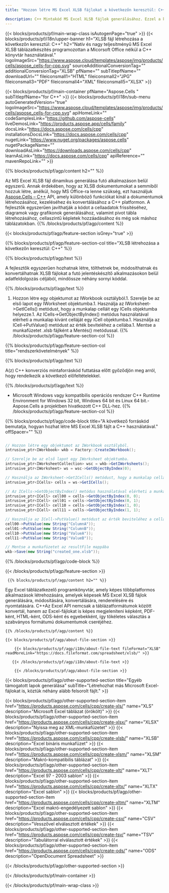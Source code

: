 ```yaml
---
title: "Hozzon létre MS Excel XLSB fájlokat a következőn keresztül: C++ "

description: C++ Mintakód MS Excel XLSB fájlok generálásához. Ezzel a kóddal MS Excel XLSB fájlokat hozhat létre C++ alapú alkalmazáson belül.
---
```

{{< blocks/products/pf/main-wrap-class isAutogenPage="true" >}}
{{< blocks/products/pf/i18n/upper-banner h1="XLSB fájl létrehozása a következőn keresztül: C++" h2="Natív és nagy teljesítményű MS Excel XLSB táblázatkészítés programozottan a Micorsoft Office nélkül a C++ könyvtár használatával." logoImageSrc="https://www.aspose.cloud/templates/aspose/img/products/cells/aspose_cells-for-cpp.svg" sourceAdditionalConversionTag="" additionalConversionTag="XLSB" pfName="" subTitlepfName="" downloadUrl="" fileiconsmall1="HTML" fileiconsmall2="JPG" fileiconsmall3="PDF" fileiconsmall4="XML" fileiconsmall5="XLSX" >}}

{{< blocks/products/pf/main-container pfName="Aspose.Cells " subTitlepfName="for C++" >}}
{{< blocks/products/pf/i18n/sub-menu autoGeneratedVersion="true" logoImageSrc="https://www.aspose.cloud/templates/aspose/img/products/cells/aspose_cells-for-cpp.svg" apiHomeLink="" codeSamplesLink="https://github.com/aspose-cells" liveDemosLink="https://products.aspose.app/cells/family" docsLink="https://docs.aspose.com/cells/cpp" installationsDocsLink="https://docs.aspose.com/cells/cpp" nugetLink="https://www.nuget.org/packages/aspose.cells" nugetPackageName="" downloadAsLink="https://downloads.aspose.com/cells/cpp" learnAsLink="https://docs.aspose.com/cells/cpp" apiReference="" mavenRepoLink="" >}}

{{% blocks/products/pf/agp/content h2="" %}}

 Az MS Excel XLSB fájl dinamikus generálása futó alkalmazáson belül egyszerű. Annak érdekében, hogy az XLSB dokumentumokat a semmiből hozzuk létre, anélkül, hogy MS Office-ra lenne szükség, ezt használjuk
 [Aspose.Cells – C++](https://products.aspose.com/cells/cpp) 
 API, amely különböző funkciókat kínál a dokumentumok létrehozásához, kezeléséhez és konvertálásához a C++ platformon. A fejlesztők egyszerűen javíthatják a kódot a cellaadatok frissítéséhez, diagramok vagy grafikonok generálásához, valamint pivot tábla létrehozásához, cellaszintű képletek hozzáadásához és még sok máshoz táblázatokban.
{{% /blocks/products/pf/agp/content %}}                                                                             

{{< blocks/products/pf/agp/feature-section isGrey="true" >}}

{{% blocks/products/pf/agp/feature-section-col title="XLSB létrehozása a következőn keresztül: C++" %}}

{{% blocks/products/pf/agp/text %}}

 A fejlesztők egyszerűen hozhatnak létre, tölthetnek be, módosíthatnak és konvertálhatnak XLSB fájlokat a futó jelentéskészítő alkalmazásokon belül adatfeldolgozás céljából, mindössze néhány sornyi kóddal.

{{% /blocks/products/pf/agp/text %}}

1. Hozzon létre egy objektumot az IWorkbook osztályból.1. Szerelje be az első lapot egy IWorksheet objektumba.1. Használja az IWorksheet->GetICells() metódust, hogy a munkalap celláit egy ICells objektumba helyezze.1. Az ICells->GetObjectByIndex() metódus használatával elérheti a munkalap kívánt celláját egy ICell objektumba.1. Használja az ICell->PutValue() metódust az érték beviteléhez a cellába.1. Mentse a munkafüzetet .xlsb fájlként a Mentés() metódussal.
{{% /blocks/products/pf/agp/feature-section-col %}}

{{% blocks/products/pf/agp/feature-section-col title="rendszerkövetelmények" %}}

{{% blocks/products/pf/agp/text %}}

A(z) C++ konverziós mintaforráskód futtatása előtt győződjön meg arról, hogy rendelkezik a következő előfeltételekkel. 

{{% /blocks/products/pf/agp/text %}}

- Microsoft Windows vagy kompatibilis operációs rendszer C++ Runtime Environment for Windows 32 bit, Windows 64 bit és Linux 64 bit.- Aspose.Cells a projektben hivatkozott C++ DLL-hez.
{{% /blocks/products/pf/agp/feature-section-col %}}

{{% blocks/products/pf/agp/code-block title="A következő forráskód bemutatja, hogyan hozhat létre MS Excel XLSB fájlt a C++ használatával." offSpacer="" %}}

```cs

// Hozzon létre egy objektumot az IWorkbook osztályból.
intrusive_ptr<IWorkbook> wkb = Factory::CreateIWorkbook();

// Szerelje be az első lapot egy IWorksheet objektumba.
intrusive_ptr<IWorksheetCollection> wsc = wkb->GetIWorksheets();
intrusive_ptr<IWorksheet> ws = wsc->GetObjectByIndex(0);

// Használja az IWorksheet->GetICells() metódust, hogy a munkalap celláit egy ICells objektumba helyezze.
intrusive_ptr<ICells> cells = ws->GetICells();

// Az ICells->GetObjectByIndex() metódus használatával elérheti a munkalap kívánt celláját egy ICell objektumba.
intrusive_ptr<ICell> cell00 = cells->GetObjectByIndex(0, 0);
intrusive_ptr<ICell> cell01 = cells->GetObjectByIndex(0, 1);
intrusive_ptr<ICell> cell10 = cells->GetObjectByIndex(1, 0);
intrusive_ptr<ICell> cell11 = cells->GetObjectByIndex(1, 1);

// Használja az ICell->PutValue() metódust az érték beviteléhez a cellába.
cell00->PutValue(new String("ColumnA"));
cell01->PutValue(new String("ColumnB"));
cell10->PutValue(new String("ValueA"));
cell11->PutValue(new String("ValueB"));

// Mentse a munkafüzetet az resultFile mappába
wkb->Save(new String("created_one.xlsb"));


```

{{% /blocks/products/pf/agp/code-block %}}

{{< /blocks/products/pf/agp/feature-section >}}

<!-- aboutfile Starts -->

     
     {{% blocks/products/pf/agp/content h2="" %}}

Egy Excel táblázatkezelő programkönyvtár, amely képes többplatformos alkalmazások létrehozására, amelyek képesek MS Excel XLSB fájlok generálására, módosítására, konvertálására, renderelésére és nyomtatására. C++Az Excel API nemcsak a táblázatformátumok között konvertál, hanem az Excel-fájlokat is képes megjeleníteni képként, PDF-ként, HTML-ként, ODS-ként és egyebekként, így tökéletes választás a szabványos formátumú dokumentumok cseréjéhez.



    {{% /blocks/products/pf/agp/content %}}

    {{< blocks/products/pf/agp/about-file-section >}}

        {{< blocks/products/pf/agp/i18n/about-file-text fileFormat="XLSB" readMoreLink="https://docs.fileformat.com/spreadsheet/xlsb/" >}}

       {{< /blocks/products/pf/agp/i18n/about-file-text >}}

        {{< /blocks/products/pf/agp/about-file-section >}}

          

<!-- aboutfile Ends -->

{{< blocks/products/pf/agp/other-supported-section title="Egyéb támogatott lapok generálása" subTitle="Létrehozhat más Microsoft Excel-fájlokat is, köztük néhány alább felsorolt fájlt." >}}

{{< blocks/products/pf/agp/other-supported-section-item href="https://products.aspose.com/cells/cpp/create-xls/" name="XLS" description="Microsoft Excel táblázat (örökölt)" >}} 
{{< blocks/products/pf/agp/other-supported-section-item href="https://products.aspose.com/cells/cpp/create-xlsx/" name="XLSX" description="Nyissa meg az XML-munkafüzetet" >}} 
{{< blocks/products/pf/agp/other-supported-section-item href="https://products.aspose.com/cells/cpp/create-xlsb/" name="XLSB" description="Excel bináris munkafüzet" >}} 
{{< blocks/products/pf/agp/other-supported-section-item href="https://products.aspose.com/cells/cpp/create-xlsm/" name="XLSM" description="Makró-kompatibilis táblázat" >}} 
{{< blocks/products/pf/agp/other-supported-section-item href="https://products.aspose.com/cells/cpp/create-xlt/" name="XLT" description="Excel 97 - 2003 sablon" >}} 
{{< blocks/products/pf/agp/other-supported-section-item href="https://products.aspose.com/cells/cpp/create-xltx/" name="XLTX" description="Excel sablon" >}} 
{{< blocks/products/pf/agp/other-supported-section-item href="https://products.aspose.com/cells/cpp/create-xltm/" name="XLTM" description="Excel makró-engedélyezett sablon" >}} 
{{< blocks/products/pf/agp/other-supported-section-item href="https://products.aspose.com/cells/cpp/create-csv/" name="CSV" description="Vesszővel elválasztott értékek" >}} 
{{< blocks/products/pf/agp/other-supported-section-item href="https://products.aspose.com/cells/cpp/create-tsv/" name="TSV" description="Tabulátorral elválasztott értékek" >}} 
{{< blocks/products/pf/agp/other-supported-section-item href="https://products.aspose.com/cells/cpp/create-ods/" name="ODS" description="OpenDocument Spreadsheet" >}} 

{{< /blocks/products/pf/agp/other-supported-section >}}

{{< /blocks/products/pf/main-container >}}
    
{{< /blocks/products/pf/main-wrap-class >}}
